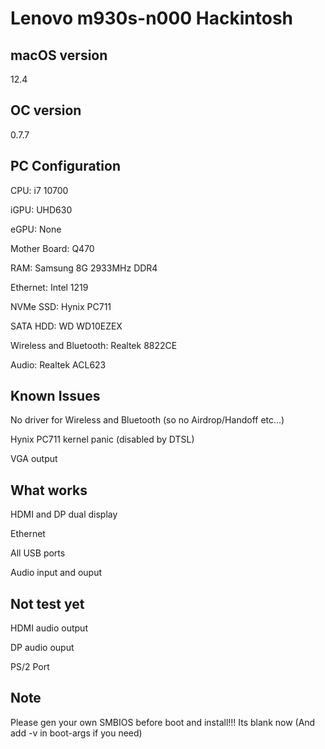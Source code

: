 # Lenovo m930s-n000 Hackintosh

## macOS version
12.4

## OC version
0.7.7

## PC Configuration
CPU: i7 10700

iGPU: UHD630

eGPU: None

Mother Board: Q470

RAM: Samsung 8G 2933MHz DDR4

Ethernet: Intel 1219

NVMe SSD: Hynix PC711

SATA HDD: WD WD10EZEX

Wireless and Bluetooth: Realtek 8822CE

Audio: Realtek ACL623

## Known Issues
No driver for Wireless and Bluetooth (so no Airdrop/Handoff etc...)

Hynix PC711 kernel panic (disabled by DTSL)

VGA output

## What works
HDMI and DP dual display

Ethernet

All USB ports

Audio input and ouput

## Not test yet
HDMI audio output

DP audio ouput

PS/2 Port

## Note
Please gen your own SMBIOS before boot and install!!! Its blank now (And add -v in boot-args if you need)

